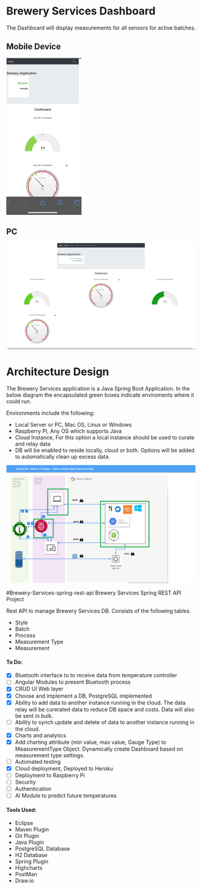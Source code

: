 # Brewery Services Dashboard
The Dashboard will display measurements for all sensors for active batches.

## Mobile Device

<img src="https://github.com/jslawinsk/brewery-services/blob/master/documentation/MobileDashboard.png" width="200">

## PC

<img src="https://github.com/jslawinsk/brewery-services/blob/master/documentation/PcDashboard.png" width="650">

# Architecture Design

The Brewery Services application is a Java Spring Boot Application. In the below diagram the encapsulated green boxes indicate enviroments where it could run. 

Environments include the following:
- Local Server or PC, Mac OS, Linux or Windows
- Raspberry PI, Any OS which supports Java
- Cloud Instance, For this option a local instance should be used to curate and relay data
- DB will be enabled to reside locally, cloud or both. Options will be added to automatically clean up excess data. 

 ![Architecture Diagram](https://github.com/jslawinsk/brewery-services/blob/master/documentation/BrewTechDiagSpringApp.png)

#Brewery-Services-spring-rest-api
Brewery Services Spring REST API Project

Rest API to manage Brewery Services DB. 
Consists of the following tables.
- Style
- Batch
- Process
- Measurement Type
- Measurement

#### To Do:
- [X] Bluetooth interface to to receive data from temperature controller
- [ ] Angular Modules to present Bluetooth process
- [X] CRUD UI Web layer
- [X] Choose and implement a DB, PostgreSQL implemented
- [X] Ability to add data to another instance running in the cloud. The data relay will be curerated data to reduce DB space and costs. Data will also be sent in bulk.
- [ ] Ability to synch update and delete of data to another instance running in the cloud. 
- [X] Charts and analytics
- [X] Add charting attribute (min value, max value, Gauge Type) to MeasurementType Object. Dynamically create Dashboard based on measurement type settings.
- [ ] Automated testing
- [X] Cloud deployment, Deployed to Heroku
- [ ] Deployment to Raspberry Pi
- [ ] Security
- [ ] Authentication
- [ ] AI Module to predict future temperatures

#### Tools Used:
- Eclipse
- Maven Plugin 
- Git Plugin
- Java Plugin
- PostgreSQL Database
- H2 Database
- Spring Plugin
- Highcharts
- PostMan
- Draw.io
